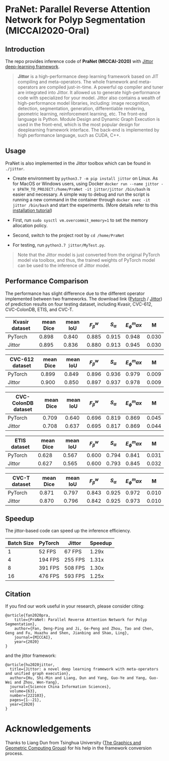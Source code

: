# PraNet: Parallel Reverse Attention Network for Polyp Segmentation (MICCAI2020-Oral)

## Introduction

The repo provides inference code of **PraNet (MICCAI-2020)** with [Jittor deep-learning framework](https://github.com/Jittor/jittor).

> **Jittor** is a high-performance deep learning framework based on JIT compiling and meta-operators. The whole framework and meta-operators are compiled just-in-time. A powerful op compiler and tuner are integrated into Jittor. It allowed us to generate high-performance code with specialized for your model. Jittor also contains a wealth of high-performance model libraries, including: image recognition, detection, segmentation, generation, differentiable rendering, geometric learning, reinforcement learning, etc. The front-end language is Python. Module Design and Dynamic Graph Execution is used in the front-end, which is the most popular design for deeplearning framework interface. The back-end is implemented by high performance language, such as CUDA, C++.

## Usage

PraNet is also implemented in the Jittor toolbox which can be found in `./jittor`.
+ Create environment by `python3.7 -m pip install jittor` on Linux. 
As for MacOS or Windows users, using Docker `docker run --name jittor -v $PATH_TO_PROJECT:/home/PraNet -it jittor/jittor /bin/bash` 
is easier and necessary. 
A simple way to debug and run the script is running a new command in the container through `docker exec -it jittor /bin/bash` and start the experiments. (More details refer to this [installation tutorial](https://github.com/Jittor/jittor#install))

+ First, run `sudo sysctl vm.overcommit_memory=1` to set the memory allocation policy.

+ Second, switch to the project root by `cd /home/PraNet`

+ For testing, run `python3.7 jittor/MyTest.py`. 

> Note that the Jittor model is just converted from the original PyTorch model via toolbox, and thus, the trained weights of PyTorch model can be used to the inference of Jittor model.

## Performance Comparison

The performance has slight difference due to the different operator implemented between two frameworks.  The download link ([Pytorch](https://drive.google.com/file/d/1tW0OOxPSuhfSbMijaMPwRDPElW1qQywz/view?usp=sharing) / [Jittor](https://drive.google.com/file/d/1qpzNTWLAhepCT0OGNdjUIk-SVMCGUEdf/view?usp=sharing)) of prediction results on four testing dataset, including Kvasir, CVC-612, CVC-ColonDB, ETIS, and CVC-T.

| Kvasir dataset      | mean Dice | mean IoU | $F_\beta^w$ | $S_\alpha$ | $E_\phi^max$ | M     |
|---------------------|-----------|----------|-------------|------------|--------------|-------|
| PyTorch             | 0.898     | 0.840    | 0.885       | 0.915      | 0.948        | 0.030 |
| Jittor              | 0.895     | 0.836    | 0.880       | 0.913      | 0.945        | 0.030 |

| CVC-612 dataset     | mean Dice | mean IoU | $F_\beta^w$ | $S_\alpha$ | $E_\phi^max$ | M     |
|---------------------|-----------|----------|-------------|------------|--------------|-------|
| PyTorch             | 0.899     | 0.849    | 0.896       | 0.936      | 0.979        | 0.009 |
| Jittor              | 0.900     | 0.850    | 0.897       | 0.937      | 0.978        | 0.009 |

| CVC-ColonDB dataset | mean Dice | mean IoU | $F_\beta^w$ | $S_\alpha$ | $E_\phi^max$ | M     |
|---------------------|-----------|----------|-------------|------------|--------------|-------|
| PyTorch             | 0.709     | 0.640    | 0.696       | 0.819      | 0.869        | 0.045 |
| Jittor              | 0.708     | 0.637    | 0.695       | 0.817      | 0.869        | 0.044 |

| ETIS dataset        | mean Dice | mean IoU | $F_\beta^w$ | $S_\alpha$ | $E_\phi^max$ | M     |
|---------------------|-----------|----------|-------------|------------|--------------|-------|
| PyTorch             | 0.628     | 0.567    | 0.600       | 0.794      | 0.841        | 0.031 |
| Jittor              | 0.627     | 0.565    | 0.600       | 0.793      | 0.845        | 0.032 |

| CVC-T dataset       | mean Dice | mean IoU | $F_\beta^w$ | $S_\alpha$ | $E_\phi^max$ | M     |
|---------------------|-----------|----------|-------------|------------|--------------|-------|
| PyTorch             | 0.871     | 0.797    | 0.843       | 0.925      | 0.972        | 0.010 |
| Jittor              | 0.870     | 0.796    | 0.842       | 0.925      | 0.973        | 0.010 |

## Speedup

The jittor-based code can speed up the inference efficiency.

| Batch Size  	|     PyTorch    	|     Jittor     	|     Speedup    	|
|-----------	|----------------	|----------------	|----------------	|
|     1     	|     52 FPS     	|     67 FPS     	|     1.29x       	|
|     4     	|     194 FPS    	|     255 FPS    	|     1.31x       	|
|     8     	|     391 FPS    	|     508 FPS    	|     1.30x      	|
|     16    	|     476 FPS    	|     593 FPS    	|     1.25x       	|

## Citation

If you find our work useful in your research, please consider citing:
    
    
    @article{fan2020pra,
        title={PraNet: Parallel Reverse Attention Network for Polyp Segmentation},
        author={Fan, Deng-Ping and Ji, Ge-Peng and Zhou, Tao and Chen, Geng and Fu, Huazhu and Shen, Jianbing and Shao, Ling},
        journal={MICCAI},
        year={2020}
    }

and the jittor framework:

    @article{hu2020jittor,
      title={Jittor: a novel deep learning framework with meta-operators and unified graph execution},
      author={Hu, Shi-Min and Liang, Dun and Yang, Guo-Ye and Yang, Guo-Wei and Zhou, Wen-Yang},
      journal={Science China Information Sciences},
      volume={63},
      number={222103},
      pages={1--21},
      year={2020}
    }


# Acknowledgements

Thanks to Liang Dun from Tsinghua University ([The Graphics and Geometric Computing Group](https://cg.cs.tsinghua.edu.cn/#people.htm)) for his help in the framework conversion process.
